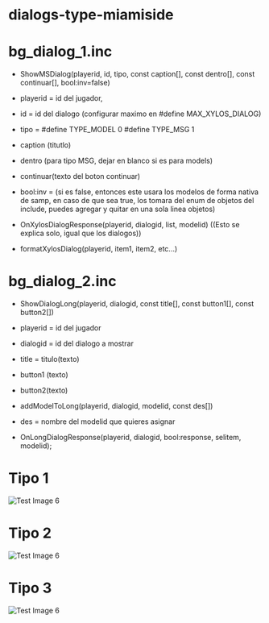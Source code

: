 # dialogs-type-miamiside



# bg_dialog_1.inc

- ShowMSDialog(playerid, id, tipo, const caption[], const dentro[], const continuar[], bool:inv=false)

 - playerid = id del jugador,
 - id = id del dialogo (configurar maximo en #define MAX_XYLOS_DIALOG)
 - tipo = #define TYPE_MODEL 0
        #define TYPE_MSG 1
 - caption (titutlo)
 - dentro (para tipo MSG, dejar en blanco si es para models)
 - continuar(texto del boton continuar)
 - bool:inv = (si es false, entonces este usara los modelos de forma nativa de samp, en caso de que sea true, los tomara del enum de objetos del include, puedes agregar y quitar en una sola linea objetos)
 
- OnXylosDialogResponse(playerid, dialogid, list, modelid) ((Esto se explica solo, igual que los dialogos))

- formatXylosDialog(playerid, item1, item2, etc...)

# bg_dialog_2.inc

- ShowDialogLong(playerid, dialogid, const title[], const button1[], const button2[])
- playerid = id del jugador
- dialogid = id del dialogo a mostrar
- title = titulo(texto)
- button1 (texto)
- button2(texto)



- addModelToLong(playerid, dialogid, modelid, const des[])
- des = nombre del modelid que quieres asignar



- OnLongDialogResponse(playerid, dialogid, bool:response, selitem, modelid);


# Tipo 1
![Test Image 6](https://i.imgur.com/3bX9HDz.png)
# Tipo 2
![Test Image 6](https://i.imgur.com/JxaR1re.png)
# Tipo 3
![Test Image 6](https://i.imgur.com/GXurILh.png)
